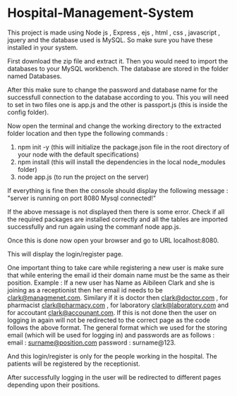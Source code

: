 # Hospital-Management-System


This project is made using Node js , Express , ejs , html , css , javascript , jquery and the database used is MySQL. So make sure you have these installed in your system.

First download the zip file and extract it. Then you would need to import the databases to your MySQL workbench. The database are stored in the folder named Databases.

After this make sure to change the password and database name for the successfull connection to the database according to you. This you will need to set in two files one is app.js and the other is passport.js (this is inside the config folder). 

Now open the terminal and change the working directory to the extracted folder location and then type the following commands :

1. npm init -y (this will initialize the package.json file in the root directory of your node with the default specifications)
2. npm install (this will install the dependencies in the local node_modules folder)
3. node app.js (to run the project on the server)
  
If everything is fine then the console should display the following message : 
"server is running on port 8080
 Mysql connected!"

If the above message is not displayed then there is some error. Check if all the required packages are installed correctly and all the tables are imported successfully and run again using the commanf node app.js.

Once this is done now open your browser and go to URL localhost:8080.

This will display the login/register page. 

One important thing to take care while registering a new user is make sure that while entering the email id their domain name must be the same as their position. 
Example : If a new user has Name as Aibileen Clark and she is joining as a receptionist then her email id needs to be clark@managmenet.com.
Similary if it is doctor then clark@doctor.com , for pharmacist clark@pharmacy.com , for laboratory clark@laboratory.com and for accoutant clark@accounant.com.
If this is not done then the user on logging in again will not be redirected to the correct page as the code follows the above format.
The general format which we used for the  storing email (which will be used for logging in) and passwords are as follows :
email : surname@position.com
password : surname@123.

And this login/register is only for the people working in the hospital. The patients will be registered by the receptionist.

After successfully logging in the user will be redirected to different pages depending upon their positions. 


